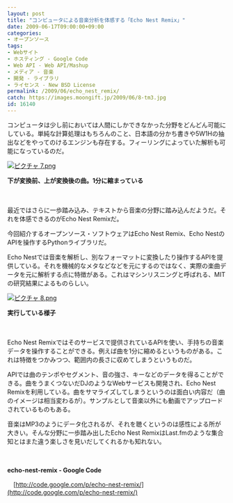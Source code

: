 ```yaml
---
layout: post
title: "コンピュータによる音楽分析を体感する「Echo Nest Remix」"
date: 2009-06-17T09:00:00+09:00
categories:
- オープンソース
tags: 
- Webサイト
- ホスティング - Google Code
- Web API - Web API/Mashup
- メディア - 音楽
- 開発 - ライブラリ
- ライセンス - New BSD License
permalink: /2009/06/echo_nest_remix/
catch: https://images.moongift.jp/2009/06/8-tm3.jpg
id: 16140
---
```

コンピュータは少し前においては人間にしかできなかった分野をどんどん可能にしている。単純な計算処理はもちろんのこと、日本語の分かち書きや5W1Hの抽出などをやってのけるエンジンも存在する。フィーリングによっていた解析も可能になっているのだ。

  

[![ピクチャ 7.png](https://images.moongift.jp/2009/06/7-tm3.jpg)](https://images.moongift.jp/2009/06/73.png)  
  
**下が変換前、上が変換後の曲。1分に縮まっている**

  

　&nbsp;&nbsp;

  

最近ではさらに一歩踏み込み、テキストから音楽の分野に踏み込んだようだ。それを体感できるのがEcho Nest Remixだ。

  

今回紹介するオープンソース・ソフトウェアはEcho Nest Remix、Echo NestのAPIを操作するPythonライブラリだ。

  
<!--more-->

Echo Nestでは音楽を解析し、別なフォーマットに変換したり操作するAPIを提供している。それを機械的なメタなどなどを元にするのではなく、実際の楽曲データを元に解析する点に特徴がある。これはマシンリスニングと呼ばれる、MITの研究結果によるものらしい。

  

[![ピクチャ 8.png](https://images.moongift.jp/2009/06/8-tm3.jpg)](https://images.moongift.jp/2009/06/84.png)  
  
**実行している様子**

  

　

  

Echo Nest Remixではそのサービスで提供されているAPIを使い、手持ちの音楽データを操作することができる。例えば曲を1分に縮めるというものがある。これは特徴をつかみつつ、範囲内の長さに収めてしまうというものだ。

  

APIでは曲のテンポやセグメント、音の強さ、キーなどのデータを得ることができる。曲をうまくつないだDJのようなWebサービスも開発され、Echo Nest Remixを利用している。曲をサマライズしてしまうというのは面白い内容だ（曲のイメージは相当変わるが）。サンプルとして音楽以外にも動画でアップロードされているものもある。

  

音楽はMP3のようにデータ化されるが、それを聴くというのは感性による所が大きい。そんな分野に一歩踏み出したEcho Nest RemixはLast.fmのような集合知とはまた違う楽しさを見いだしてくれるかも知れない。

  

　

  

**echo-nest-remix - Google Code**  
  
　[http://code.google.com/p/echo-nest-remix/](http://code.google.com/p/echo-nest-remix/)

  
